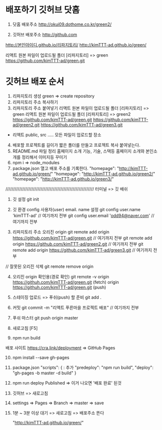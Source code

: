 # 배포하기 깃허브 닷홈
1. 닷홈 배포주소
http://okui09.dothome.co.kr/green2/

2. 깃허브 배포주소
http://github.com

http://본인아이디.github.io/리파지토리/
http://kimTTT-ad.github.io/green/

리액트 원본 파일이 업로드될 폴더 [리파지토리] => green
https://github.com/kimTTT-ad/green.git


# 깃허브 배포 순서
1. 리파지토리 생성 green => create repository
2. 리파지토리 주소 복사하기
3. 리파지토리 주소 붙여넣기
리액트 원본 파일이 업로드될 폴더 [리파지토리] => green
리액트 원본 파일이 업로드될 폴더 [리파지토리] => green2
  https://github.com/kimTTT-ad/green.git
  https://github.com/kimTTT-ad/green2.git
  https://github.com/kimTTT-ad/green3.git
  - 리액트 public, src ..... 모든 파일이 업로드할 장소

4. 배포할 프로젝트를 길이가 짧은 폴더를 만들고 프로젝트 복사 붙여넣는다.
5. README.md 파일 정리 홈페이지 소개 기능, 기술, 스택등 홈페이지 소개와 본인소개를 정리해서 이미지등 꾸미기
6. npm i => node_modules
7. package.json 열고 배포 주소를 기록한다.
  "homepage": "http://kimTTT-ad.github.io/green/"
  "homepage": "http://kimTTT-ad.github.io/green2/"
  "homepage": "http://kimTTT-ad.github.io/green3/"

//////////////////////////////////////////////////////////
터미널 => 깃 배쉬
1. 깃 설정
  git init

2. 깃 환경 config 사용자(user) email. name 설정
  git config user.name 'kimTTT-ad'  // 여기까지 전부
  git config user.email 'odd94@naver.com' // 여기까지 전부

3. 리파지토리 주소 오리진 origin
  git remote add origin https://github.com/kimTTT-ad/green.git  // 여기까지 전부
  git remote add origin https://github.com/kimTTT-ad/green2.git  // 여기까지 전부
  git remote add origin https://github.com/kimTTT-ad/green3.git  // 여기까지 전부

  // 잘못된 오리진 삭제
  git remote remove origin

4. 오리진 origin  확인용(경로 확인)
    git remote -v
    origin  https://githuh.com/kimTTT-ad/green.git (fetch)
    origin  https://githuh.com/kimTTT-ad/green.git (push)

5. 스테이징 업로드 => 푸쉬(push) 할 준비
   git add .

6. 커밋
   git commit -m "리액트 푸른마을 프로젝트 배포"  // 여기까지 전부

7. 푸쉬 마스터
   git push origin master

8. 새로고침 [F5]

9. npm run build

  배포 사이트
  https://cra.link/deployment => GitHub Pages

10. npm install --save gh-pages

11. package.json
  "scripts": {
    :
    추가
    "predeploy": "npm run build",
    "deploy": "gh-pages -b master -d build"
  }

12. npm run deploy
    Published => 이거 나오면 '배포 완료' 된것

13. 깃허브 => 새로고침

14. settings => Pages => Branch => master => save

15. 1분 ~ 3분 이상 대기 => 새로고침 => 배포주소 뜬다

    "http://kimTTT-ad.github.io/green/"
